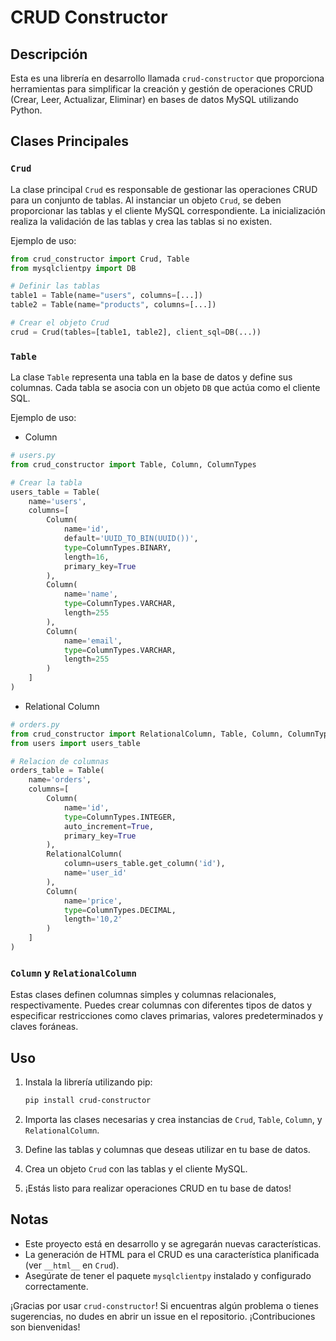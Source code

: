 # CRUD Constructor

## Descripción
Esta es una librería en desarrollo llamada `crud-constructor` que proporciona herramientas para simplificar la creación y gestión de operaciones CRUD (Crear, Leer, Actualizar, Eliminar) en bases de datos MySQL utilizando Python.

## Clases Principales

### `Crud`
La clase principal `Crud` es responsable de gestionar las operaciones CRUD para un conjunto de tablas. Al instanciar un objeto `Crud`, se deben proporcionar las tablas y el cliente MySQL correspondiente. La inicialización realiza la validación de las tablas y crea las tablas si no existen.

Ejemplo de uso:
```python
from crud_constructor import Crud, Table
from mysqlclientpy import DB

# Definir las tablas
table1 = Table(name="users", columns=[...])
table2 = Table(name="products", columns=[...])

# Crear el objeto Crud
crud = Crud(tables=[table1, table2], client_sql=DB(...))
```

### `Table`
La clase `Table` representa una tabla en la base de datos y define sus columnas. Cada tabla se asocia con un objeto `DB` que actúa como el cliente SQL.

Ejemplo de uso:
- Column
```python
# users.py
from crud_constructor import Table, Column, ColumnTypes

# Crear la tabla
users_table = Table(
    name='users',
    columns=[
        Column(
            name='id',
            default='UUID_TO_BIN(UUID())',
            type=ColumnTypes.BINARY,
            length=16,
            primary_key=True
        ),
        Column(
            name='name',
            type=ColumnTypes.VARCHAR,
            length=255
        ),
        Column(
            name='email',
            type=ColumnTypes.VARCHAR,
            length=255
        )
    ]
)
```
- Relational Column
```python
# orders.py
from crud_constructor import RelationalColumn, Table, Column, ColumnTypes
from users import users_table

# Relacion de columnas
orders_table = Table(
    name='orders',
    columns=[
        Column(
            name='id',
            type=ColumnTypes.INTEGER,
            auto_increment=True,
            primary_key=True
        ),
        RelationalColumn(
            column=users_table.get_column('id'),
            name='user_id'
        ),
        Column(
            name='price',
            type=ColumnTypes.DECIMAL,
            length='10,2'
        )
    ]
)
```


### `Column` y `RelationalColumn`
Estas clases definen columnas simples y columnas relacionales, respectivamente. Puedes crear columnas con diferentes tipos de datos y especificar restricciones como claves primarias, valores predeterminados y claves foráneas.

## Uso
1. Instala la librería utilizando pip:
   ```bash
   pip install crud-constructor
   ```

2. Importa las clases necesarias y crea instancias de `Crud`, `Table`, `Column`, y `RelationalColumn`.

3. Define las tablas y columnas que deseas utilizar en tu base de datos.

4. Crea un objeto `Crud` con las tablas y el cliente MySQL.

5. ¡Estás listo para realizar operaciones CRUD en tu base de datos!

## Notas
- Este proyecto está en desarrollo y se agregarán nuevas características.
- La generación de HTML para el CRUD es una característica planificada (ver `__html__` en `Crud`).
- Asegúrate de tener el paquete `mysqlclientpy` instalado y configurado correctamente.

¡Gracias por usar `crud-constructor`! Si encuentras algún problema o tienes sugerencias, no dudes en abrir un issue en el repositorio. ¡Contribuciones son bienvenidas!